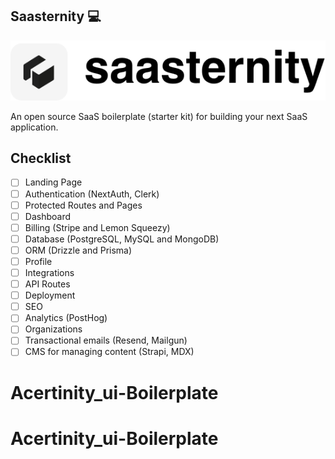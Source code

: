 ## Saasternity 💻

<img src="./public/logo.png" alt="Logo"  style="object-fit: contain;" />

An open source SaaS boilerplate (starter kit) for building your next SaaS application.

## Checklist

- [ ] Landing Page
- [ ] Authentication (NextAuth, Clerk)
- [ ] Protected Routes and Pages
- [ ] Dashboard
- [ ] Billing (Stripe and Lemon Squeezy)
- [ ] Database (PostgreSQL, MySQL and MongoDB)
- [ ] ORM (Drizzle and Prisma)
- [ ] Profile
- [ ] Integrations
- [ ] API Routes
- [ ] Deployment
- [ ] SEO
- [ ] Analytics (PostHog)
- [ ] Organizations
- [ ] Transactional emails (Resend, Mailgun)
- [ ] CMS for managing content (Strapi, MDX)
# Acertinity_ui-Boilerplate
# Acertinity_ui-Boilerplate
